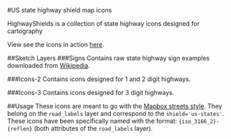 #US state highway shield map icons

HighwayShields is a collection of state highway icons designed for cartography

View see the icons in action [here](https://api.mapbox.com/styles/v1/willpots/cipbjwgd20051bdm6lk7uqovy.html?title=true&access_token=pk.eyJ1Ijoid2lsbHBvdHMiLCJhIjoiSTJYS0RCNCJ9.jPqwSxzqRHyjLAUoFS3vgQ#5.061015922518128/38.886906854081275/-91.14984067290843/0).

##Sketch Layers
###Signs
Contains raw state highway sign examples downloaded from [Wikipedia](https://en.wikipedia.org/wiki/Numbered_highways_in_the_United_States#State_highways).

###Icons-2
Contains icons designed for 1 and 2 digit highways.

###Icons-3
Contains icons designed for 3 digit highways.


##Usage
These icons are meant to go with the [Mapbox streets style](https://www.mapbox.com/vector-tiles/mapbox-streets-v7/). They belong on the `road_labels` layer and correspond to the `shield='us-states'`. These icons have been specifically named with the format: `{iso_3166_2}-{reflen}` (both attributes of the `road_labels` layer).